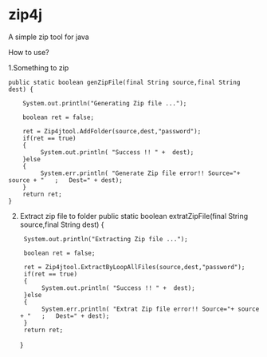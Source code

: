 # zip4j
A simple zip tool for java

How to use?

1.Something to zip

    public static boolean genZipFile(final String source,final String dest) {
    	
    	System.out.println("Generating Zip file ...");
    	
    	boolean ret = false; 
    	
    	ret = Zip4jtool.AddFolder(source,dest,"password");
    	if(ret == true)
    	{
    		 System.out.println( "Success !! " +  dest);
    	}else
    	{
    		 System.err.println( "Generate Zip file error!! Source="+ source + "   ;   Dest=" + dest);
    	}
    	return ret;
    }



2. Extract zip file to folder
    public static boolean extratZipFile(final String source,final String dest) {

    	System.out.println("Extracting Zip file ...");
    	
    	boolean ret = false; 
    	
    	ret = Zip4jtool.ExtractByLoopAllFiles(source,dest,"password");
    	if(ret == true)
    	{
    		 System.out.println( "Success !! " +  dest);
    	}else
    	{
    		 System.err.println( "Extrat Zip file error!! Source="+ source + "   ;   Dest=" + dest);
    	}
    	return ret;
    }
